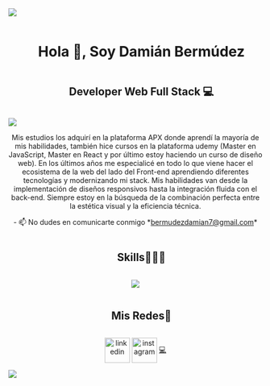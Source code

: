 <!--horizontal divider(gradiant)-->
<img src="https://user-images.githubusercontent.com/73097560/115834477-dbab4500-a447-11eb-908a-139a6edaec5c.gif">

<!--h1 without bottom border-->
<div id="user-content-toc">
  <ul align="center">
   <h1 style="display: inline-block">Hola 👋, Soy Damián Bermúdez</h1>
    <h2 style="display: inline-block">Developer Web Full Stack 💻</h2>
  </ul>
</div>
<img src="https://user-images.githubusercontent.com/73097560/115834477-dbab4500-a447-11eb-908a-139a6edaec5c.gif">
<!--Intro start-->
<div align="center">
  <p>
     Mis estudios los adquirí en la plataforma APX donde aprendí la mayoría de mis habilidades, también hice cursos en la plataforma udemy (Master en JavaScript, Master en React y por último estoy haciendo un curso de diseño web).
    En los últimos años me especialicé en todo lo que viene hacer el ecosistema de la web del lado del Front-end aprendiendo diferentes tecnologías y modernizando mi stack.
    Mis habilidades van desde la implementación de diseños responsivos hasta la integración fluida con el back-end. Siempre estoy en la búsqueda de la combinación perfecta entre la estética visual y la eficiencia técnica.
  </p>
  <p>- 📫 No dudes en comunicarte conmigo *<a href="https://bermudezdamian7@gmail.com" target="_blank">bermudezdamian7@gmail.com</a>*</p>
</div>

<!--Intro end-->



<!--h1 without bottom border-->
<div id="user-content-toc">
  <ul align="center">
    <summary><h2 style="display: inline-block">Skills👨🏻‍💻</h2></summary>
  </ul>
</div>
<!--tech stack icons-->
<p align="center">
  <a href="https://skillicons.dev">
    <img src="https://skillicons.dev/icons?i=git,css,discord,express,figma,firebase,github,html,js,mongodb,mysql,nextjs,nodejs,postman,react,redux,ts,vscode&perline=14" />
  </a>
</p>


<!-- Connect with me -->
<!--h2 without bottom border-->
<div id="user-content-toc">
  <ul align="center">
    <summary><h2 style="display: inline-block">Mis Redes🤝</h2></summary>
  </ul>
</div>

<!--icons and links-->
<p align="center">
  <a href="https://www.linkedin.com/in/damian-bermudez-4a4a33204/" target="_blank"><img align="center" src="https://user-images.githubusercontent.com/88904952/234979284-68c11d7f-1acc-4f0c-ac78-044e1037d7b0.png" alt="linkedin" height="50" width="50" /></a>
  <a href="https://www.instagram.com/damibermudez/" target="_blank"><img align="center" src="https://user-images.githubusercontent.com/88904952/234981169-2dd1e58f-4b7e-468c-8213-034ba62156c3.png" alt="instagram" height="50" width="50" /></a>
  <a href="https://damianbermudezdev.es/" target="_blank"  height="50" width="50">💻</a>
 
</p>





<!--horizontal divider(gradiant)-->
<img src="https://user-images.githubusercontent.com/73097560/115834477-dbab4500-a447-11eb-908a-139a6edaec5c.gif">
